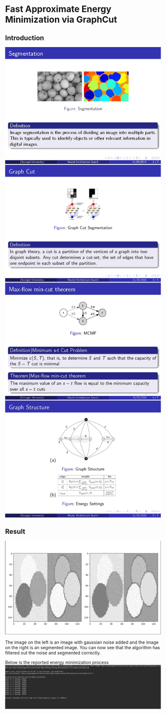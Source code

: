 # Fast Approximate Energy Minimization via GraphCut

## Introduction
<img src="./markdown/Graph_Cut_페이지_2.jpg" width="600">
<img src="./markdown/Graph_Cut_페이지_3.jpg" width="600">
<img src="./markdown/Graph_Cut_페이지_4.jpg" width="600">
<img src="./markdown/Graph_Cut_페이지_5.jpg" width="600">

## Result
<img src="./markdown/Image.png" width="600">

The image on the left is an image with gaussian noise added and the image on the right is an segmented image. You can now see that the algorithm has filtered out the noise and segmented correctly.

Below is the reported energy minimization process
![Result2](./markdown/EnergyOptimization.png)
